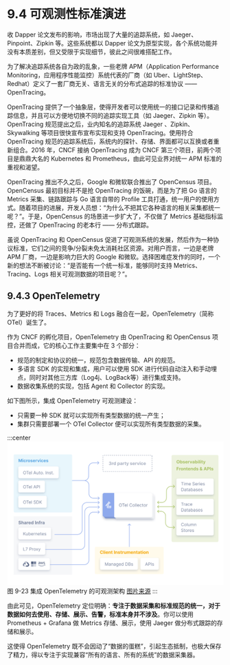 # 9.4 可观测性标准演进

收 Dapper 论文发布的影响，市场出现了大量的追踪系统，如 Jaeger、Pinpoint、Zipkin 等。这些系统都以 Dapper 论文为原型实现，各个系统功能并没有本质差别，但又受限于实现细节，彼此之间很难搭配工作。


为了解决追踪系统各自为政的乱象，一些老牌 APM（Application Performance Monitoring，应用程序性能监控）系统代表的厂商（如 Uber、LightStep、Redhat）定义了一套厂商无关、语言无关的分布式追踪的标准协议 —— OpenTracing。

OpenTracing 提供了一个抽象层，使得开发者可以使用统一的接口记录和传播追踪信息，并且可以方便地切换不同的追踪实现工具（如 Jaeger、Zipkin 等）。OpenTracing 规范提出之后，业内知名的追踪系统 Jaeger 、Zipkin、Skywalking 等项目很快宣布宣布实现和支持 OpenTracing。使用符合 OpenTracing 规范的追踪系统后，系统内的探针、存储、界面都可以互换或者重新组合。2016 年，CNCF 接纳 OpenTracing 成为 CNCF 第三个项目，前两个项目是鼎鼎大名的 Kubernetes 和 Prometheus，由此可见业界对统一 APM 标准的重视和渴望。

OpenTracing 推出不久之后，Google 和微软联合推出了 OpenCensus 项目。OpenCensus 最初目标并不是抢 OpenTracing 的饭碗，而是为了把 Go 语言的 Metrics 采集、链路跟踪与 Go 语言自带的 Profile 工具打通，统一用户的使用方式。随着项目的进展，开发人员想：“为什么不把其它各种语言的相关采集都统一呢？”。于是，OpenCensus 的场景进一步扩大了，不仅做了 Metrics 基础指标监控，还做了 OpenTracing 的老本行 —— 分布式跟踪。



虽说 OpenTracing 和 OpenCensus 促进了可观测系统的发展，然后作为一种协议标准，它们之间的竞争/分裂未免太消耗社区资源。对用户而言，一边是老牌 APM 厂商，一边是影响力巨大的 Google 和微软。选择困难症发作的同时，一个新的想法不断被讨论：“是否能有一个统一标准，能够同时支持 Metrics、Tracing、Logs 相关可观测数据的项目呢？”。

## 9.4.3 OpenTelemetry

为了更好的将 Traces、Metrics 和 Logs 融合在一起，OpenTelemetry（简称 OTel）诞生了。

作为 CNCF 的孵化项目，OpenTelemetry 由 OpenTracing 和 OpenCensus 项目合并而成，它的核心工作主要集中在 3 个部分：

- 规范的制定和协议的统一，规范包含数据传输、API 的规范。
- 多语言 SDK 的实现和集成，用户可以使用 SDK 进行代码自动注入和手动埋点，同时对其他三方库（Log4j、LogBack等）进行集成支持。
- 数据收集系统的实现，包括 Agent 和 Collector 的实现。

如下图所示，集成 OpenTelemetry 可观测建设：
- 只需要一种 SDK 就可以实现所有类型数据的统一产生；
- 集群只需要部署一个 OTel Collector 便可以实现所有类型数据的采集。

:::center
  ![](../assets/otel-diagram.svg)<br/>
  图 9-23 集成 OpenTelemetry 的可观测架构 [图片来源](https://opentelemetry.io/docs/)
:::

由此可见，OpenTelemetry 定位明确：**专注于数据采集和标准规范的统一，对于数据如何去使用、存储、展示、告警，标准本身并不涉及**。你可以使用 Prometheus + Grafana 做 Metrics 存储、展示，使用 Jaeger 做分布式跟踪的存储和展示。

这使得 OpenTelemetry 既不会因动了“数据的蛋糕”，引起生态抵制，也极大保存了精力，得以专注于实现兼容“所有的语言、所有的系统”的数据采集器。

